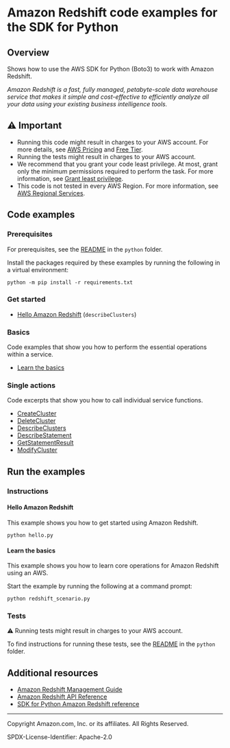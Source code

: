 # Amazon Redshift code examples for the SDK for Python

## Overview

Shows how to use the AWS SDK for Python (Boto3) to work with Amazon Redshift.

<!--custom.overview.start-->
<!--custom.overview.end-->

_Amazon Redshift is a fast, fully managed, petabyte-scale data warehouse service that makes it simple and cost-effective to efficiently analyze all your data using your existing business intelligence tools._

## ⚠ Important

* Running this code might result in charges to your AWS account. For more details, see [AWS Pricing](https://aws.amazon.com/pricing/) and [Free Tier](https://aws.amazon.com/free/).
* Running the tests might result in charges to your AWS account.
* We recommend that you grant your code least privilege. At most, grant only the minimum permissions required to perform the task. For more information, see [Grant least privilege](https://docs.aws.amazon.com/IAM/latest/UserGuide/best-practices.html#grant-least-privilege).
* This code is not tested in every AWS Region. For more information, see [AWS Regional Services](https://aws.amazon.com/about-aws/global-infrastructure/regional-product-services).

<!--custom.important.start-->
<!--custom.important.end-->

## Code examples

### Prerequisites

For prerequisites, see the [README](../../README.md#Prerequisites) in the `python` folder.

Install the packages required by these examples by running the following in a virtual environment:

```
python -m pip install -r requirements.txt
```

<!--custom.prerequisites.start-->
<!--custom.prerequisites.end-->

### Get started

- [Hello Amazon Redshift](hello.py#L4) (`describeClusters`)


### Basics

Code examples that show you how to perform the essential operations within a service.

- [Learn the basics](redshift_scenario.py)


### Single actions

Code excerpts that show you how to call individual service functions.

- [CreateCluster](redshift.py#L39)
- [DeleteCluster](redshift.py#L81)
- [DescribeClusters](redshift.py#L125)
- [DescribeStatement](redshift_data.py#L94)
- [GetStatementResult](redshift_data.py#L115)
- [ModifyCluster](redshift.py#L102)


<!--custom.examples.start-->
<!--custom.examples.end-->

## Run the examples

### Instructions


<!--custom.instructions.start-->
<!--custom.instructions.end-->

#### Hello Amazon Redshift

This example shows you how to get started using Amazon Redshift.

```
python hello.py
```

#### Learn the basics

This example shows you how to learn core operations for Amazon Redshift using an AWS.


<!--custom.basic_prereqs.redshift_Scenario.start-->
<!--custom.basic_prereqs.redshift_Scenario.end-->

Start the example by running the following at a command prompt:

```
python redshift_scenario.py
```


<!--custom.basics.redshift_Scenario.start-->
<!--custom.basics.redshift_Scenario.end-->


### Tests

⚠ Running tests might result in charges to your AWS account.


To find instructions for running these tests, see the [README](../../README.md#Tests)
in the `python` folder.



<!--custom.tests.start-->
<!--custom.tests.end-->

## Additional resources

- [Amazon Redshift Management Guide](https://docs.aws.amazon.com/redshift/latest/mgmt/welcome.html)
- [Amazon Redshift API Reference](https://docs.aws.amazon.com/redshift/latest/APIReference/Welcome.html)
- [SDK for Python Amazon Redshift reference](https://boto3.amazonaws.com/v1/documentation/api/latest/reference/services/redshift.html)

<!--custom.resources.start-->
<!--custom.resources.end-->

---

Copyright Amazon.com, Inc. or its affiliates. All Rights Reserved.

SPDX-License-Identifier: Apache-2.0